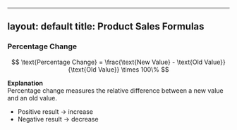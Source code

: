 
---
layout: default
title: Product Sales Formulas
---

### Percentage Change
$$
\text{Percentage Change} = 
\frac{\text{New Value} - \text{Old Value}}{\text{Old Value}} \times 100\%
$$

**Explanation**  
Percentage change measures the relative difference between a new value and an old value.  
- Positive result → increase  
- Negative result → decrease  
